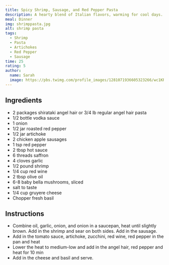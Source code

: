 ```yaml
---
title: Spicy Shrimp, Sausage, and Red Pepper Pasta
description: A hearty blend of Italian flavors, warming for cool days.
meal: Dinner
img: shrimppasta.jpg
alt: shrimp pasta
tags:
  - Shrimp
  - Pasta
  - Artichokes
  - Red Pepper
  - Sausage
time: 25
rating: 5
author:
  name: Sarah
  image: https://pbs.twimg.com/profile_images/1281071936605323266/wc1KRZLK_400x400.jpg
---
```


## Ingredients

- 2 packages shirataki angel hair or 3/4 lb regular angel hair pasta
- 1/2 bottle vodka sauce
- 1 onion
- 1/2 jar roasted red pepper
- 1/2 jar artichoke
- 2 chicken apple sausages
- 1 tsp red pepper
- 2 tbsp hot sauce
- 6 threads saffron
- 4 cloves garlic
- 1/2 pound shrimp
- 1/4 cup red wine
- 2 tbsp olive oil
- 6-8 baby bella mushrooms, sliced
- salt to taste
- 1/4 cup gruyere cheese
- Chopper fresh basil

## Instructions

- Combine oil, garlic, onion, and onion in a saucepan, heat until slightly brown. Add in the shrimp and sear on both sides. Add in the sausage.
- Add in the tomato sauce, artichoke, zucchini, red wine, red pepper in the pan and heat
- Lower the heat to medium-low and add in the angel hair, red pepper and heat for 10 min
- Add in the cheese and basil and serve.
